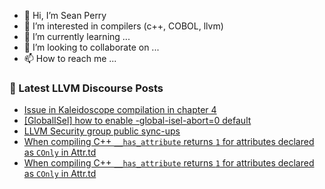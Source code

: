- 👋 Hi, I’m Sean Perry
- 👀 I’m interested in compilers (c++, COBOL, llvm)
- 🌱 I’m currently learning ...
- 💞️ I’m looking to collaborate on ...
- 📫 How to reach me ...

<!---
s66perry/s66perry is a ✨ special ✨ repository because its `README.md` (this file) appears on your GitHub profile.
You can click the Preview link to take a look at your changes.
--->
### 📕 Latest LLVM Discourse Posts

<!-- DISCOURSE-LLVM:START -->
- [Issue in Kaleidoscope compilation in chapter 4](https://discourse.llvm.org/t/issue-in-kaleidoscope-compilation-in-chapter-4/71499#post_3)
- [[GlobalISel] how to enable -global-isel-abort=0 default](https://discourse.llvm.org/t/globalisel-how-to-enable-global-isel-abort-0-default/71509#post_2)
- [LLVM Security group public sync-ups](https://discourse.llvm.org/t/llvm-security-group-public-sync-ups/62735#post_12)
- [When compiling C++ `__has_attribute` returns `1` for attributes declared as `COnly` in Attr.td](https://discourse.llvm.org/t/when-compiling-c-has-attribute-returns-1-for-attributes-declared-as-conly-in-attr-td/71430#post_4)
- [When compiling C++ `__has_attribute` returns `1` for attributes declared as `COnly` in Attr.td](https://discourse.llvm.org/t/when-compiling-c-has-attribute-returns-1-for-attributes-declared-as-conly-in-attr-td/71430#post_3)
<!-- DISCOURSE-LLVM:END -->
